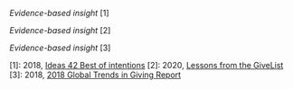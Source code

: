 *Evidence-based insight* [1]

*Evidence-based insight* [2]

*Evidence-based insight* [3]


[1]: 2018, [Ideas 42 Best of intentions](http://www.ideas42.org/wp-content/uploads/2018/08/ideas42-Best-of-Intentions_Charitable-Giving-1.pdf)
[2]: 2020, [Lessons from the GiveList](https://www.ideas42.org/wp-content/uploads/2020/04/Lessons-from-the-GiveLists.pdf)
[3]: 2018, [2018 Global Trends in Giving Report](https://assets-global.website-files.com/5da60733afec9db1fb998273/5de6d4688ad4f942828cd561_2018-Giving-Report-English.pdf)
